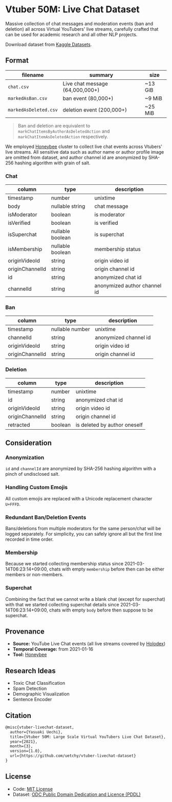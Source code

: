# Vtuber 50M: Live Chat Dataset

Massive collection of chat messages and moderation events (ban and deletion) all across Virtual YouTubers' live streams, carefully crafted that can be used for academic research and all other NLP projects.

Download dataset from [Kaggle Datasets](https://www.kaggle.com/uetchy/vtuber-livechat).

## Format

| filename              | summary                         | size    |
| --------------------- | ------------------------------- | ------- |
| `chat.csv`            | Live chat message (64,000,000+) | ~13 GiB |
| `markedAsBan.csv`     | ban event (80,000+)             | ~9 MiB  |
| `markedAsDeleted.csv` | deletion event (200,000+)       | ~25 MiB |

> Ban and deletion are equivalent to `markChatItemsByAuthorAsDeletedAction` and `markChatItemAsDeletedAction` respectively.

We employed [Honeybee](https://github.com/uetchy/honeybee) cluster to collect live chat events across Vtubers' live streams. All sensitive data such as author name or author profile image are omitted from dataset, and author channel id are anonymized by SHA-256 hashing algorithm with grain of salt.

### Chat

| column          | type             | description                  |
| --------------- | ---------------- | ---------------------------- |
| timestamp       | number           | unixtime                     |
| body            | nullable string  | chat message                 |
| isModerator     | boolean          | is moderator                 |
| isVerified      | boolean          | is verified                  |
| isSuperchat     | nullable boolean | is superchat                 |
| isMembership    | nullable boolean | membership status            |
| originVideoId   | string           | origin video id              |
| originChannelId | string           | origin channel id            |
| id              | string           | anonymized chat id           |
| channelId       | string           | anonymized author channel id |

### Ban

| column          | type            | description           |
| --------------- | --------------- | --------------------- |
| timestamp       | nullable number | unixtime              |
| channelId       | string          | anonymized channel id |
| originVideoId   | string          | origin video id       |
| originChannelId | string          | origin channel id     |

### Deletion

| column          | type    | description                  |
| --------------- | ------- | ---------------------------- |
| timestamp       | number  | unixtime                     |
| id              | string  | anonymized chat id           |
| originVideoId   | string  | origin video id              |
| originChannelId | string  | origin channel id            |
| retracted       | boolean | is deleted by author oneself |

## Consideration

### Anonymization

`id` and `channelId` are anonymized by SHA-256 hashing algorithm with a pinch of undisclosed salt.

### Handling Custom Emojis

All custom emojis are replaced with a Unicode replacement character `U+FFFD`.

### Redundant Ban/Deletion Events

Bans/deletions from multiple moderators for the same person/chat will be logged separately. For simplicity, you can safely ignore all but the first line recorded in time order.

### Membership

Because we started collecting membership status since 2021-03-14T06:23:14+09:00, chats with empty `membership` before then can be either members or non-members.

### Superchat

Combining the fact that we cannot write a blank chat (except for superchat) with that we started collecting superchat details since 2021-03-14T06:23:14+09:00, chats with empty `body` before then suppose to be superchat.

## Provenance

- **Source:** YouTube Live Chat events (all live streams covered by [Holodex](https://holodex.net))
- **Temporal Coverage:** from 2021-01-16
- **Tool:** [Honeybee](https://github.com/uetchy/honeybee)

## Research Ideas

- Toxic Chat Classification
- Spam Detection
- Demographic Visualization
- Sentence Encoder

## Citation

```latex
@misc{vtuber-livechat-dataset,
  author={Yasuaki Uechi},
  title={Vtuber 50M: Large Scale Virtual YouTubers Live Chat Dataset},
  year={2021},
  month={3},
  version={1.0},
  url={https://github.com/uetchy/vtuber-livechat-dataset}
}
```

## License

- Code: [MIT License](./LICENSE)
- Dataset: [ODC Public Domain Dedication and Licence (PDDL)](https://opendatacommons.org/licenses/pddl/1-0/index.html)
